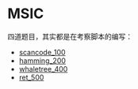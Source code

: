 # MSIC

四道题目，其实都是在考察脚本的编写：

- [scancode_100](./scancode_100/README.md)
- [hamming_200](./hamming_200/README.md)
- [whaletree_400](./whaletree_400/README.md)
- [ret_500](./ret_500/README.md)
